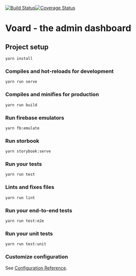 [![Build Status](https://travis-ci.org/romainbellande/voard.svg?branch=master)](https://travis-ci.org/romainbellande/voard)[![Coverage Status](https://coveralls.io/repos/github/romainbellande/voard/badge.svg?branch=feat/ci)](https://coveralls.io/github/romainbellande/voard?branch=feat/ci)

# Voard - the admin dashboard

## Project setup
```
yarn install
```

### Compiles and hot-reloads for development
```
yarn run serve
```

### Compiles and minifies for production
```
yarn run build
```

### Run firebase emulators
```
yarn fb:emulate
```

### Run storbook
```
yarn storybook:serve
```

### Run your tests
```
yarn run test
```

### Lints and fixes files
```
yarn run lint
```

### Run your end-to-end tests
```
yarn run test:e2e
```

### Run your unit tests
```
yarn run test:unit
```

### Customize configuration
See [Configuration Reference](https://cli.vuejs.org/config/).

